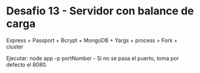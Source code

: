 # Desafio 13 - Servidor con balance de carga  

Express + Passport + Bcrypt + MongoDB + Yargs + process + Fork  + cluster

Ejecutar: node app -p portNumber - Si no se pasa el puerto, toma por defecto el 8080.  
